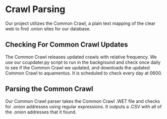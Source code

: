 # Crawl Parsing
Our project utilizes the Common Crawl, a plain text mapping of the clear web to find .onion sites for our database.

## Checking For Common Crawl Updates
The Common Crawl releases updated crawls with relative frequency. We use our ccupdater.py script to run in the background and check once daily to see if the Common Crawl we updated, and downloads the updated Common Crawl to aquamentus. It is scheduled to check every day at 0600.

## Parsing the Common Crawl
Our Common Crawl parser takes the Common Crawl .WET file and checks for .onion addresses using regular expressions. It outputs a .CSV with all of the .onion addresses that it found.
